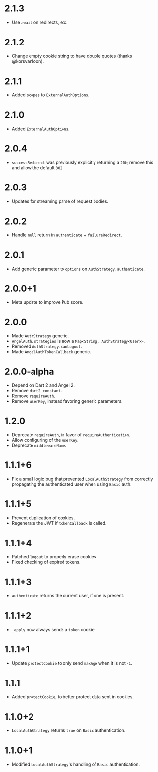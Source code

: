 # 2.1.3
* Use `await` on redirects, etc.

# 2.1.2
* Change empty cookie string to have double quotes (thanks @korsvanloon).

# 2.1.1
* Added `scopes` to `ExternalAuthOptions`.

# 2.1.0
* Added `ExternalAuthOptions`.

# 2.0.4
* `successRedirect` was previously explicitly returning a `200`; remove this and allow the default `302`.

# 2.0.3
* Updates for streaming parse of request bodies.

# 2.0.2
* Handle `null` return in `authenticate` + `failureRedirect`.

# 2.0.1
* Add generic parameter to `options` on `AuthStrategy.authenticate`.

# 2.0.0+1
* Meta update to improve Pub score.

# 2.0.0
* Made `AuthStrategy` generic.
* `AngelAuth.strategies` is now a `Map<String, AuthStrategy<User>>`.
* Removed `AuthStrategy.canLogout`.
* Made `AngelAuthTokenCallback` generic.

# 2.0.0-alpha
* Depend on Dart 2 and Angel 2.
* Remove `dart2_constant`.
* Remove `requireAuth`.
* Remove `userKey`, instead favoring generic parameters.

# 1.2.0
* Deprecate `requireAuth`, in favor of `requireAuthentication`.
* Allow configuring of the `userKey`.
* Deprecate `middlewareName`.

# 1.1.1+6
* Fix a small logic bug that prevented `LocalAuthStrategy`
from correctly propagating the authenticated user when
using `Basic` auth.

# 1.1.1+5
* Prevent duplication of cookies.
* Regenerate the JWT if `tokenCallback` is called.

# 1.1.1+4
* Patched `logout` to properly erase cookies
* Fixed checking of expired tokens.

# 1.1.1+3
* `authenticate` returns the current user, if one is present.

# 1.1.1+2
* `_apply` now always sends a `token` cookie.

# 1.1.1+1
* Update `protectCookie` to only send `maxAge` when it is not `-1`.

# 1.1.1
* Added `protectCookie`, to better protect data sent in cookies.

# 1.1.0+2
* `LocalAuthStrategy` returns `true` on `Basic` authentication.

# 1.1.0+1
* Modified `LocalAuthStrategy`'s handling of `Basic` authentication.

